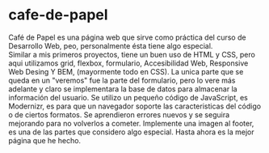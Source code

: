 # cafe-de-papel
Café de Papel es una página web que sirve como práctica del curso de Desarrollo Web, peo, personalmente ésta tiene algo especial.  
Similar a mis primeros proyectos, tiene un buen uso de HTML y CSS, pero aqui utilizamos grid, flexbox, formulario, Accesibilidad Web, Responsive Web Desing Y BEM, (mayormente todo en CSS).
La unica parte que se queda en un "veremos" fue la parte del formulario, pero lo vere más adelante y claro se implementara la base de datos para almacenar la información del usuario.
Se utilizo un pequeño código de JavaScript, es Modernizr, es para que un navegador soporte las caracteristicas del código o de ciertos formatos.
Se aprendieron errores nuevos y se seguira mejorando para no volverlos a cometer.
Implemente una imagen al footer, es una de las partes que considero algo especial.
Hasta ahora es la mejor página que he hecho.
